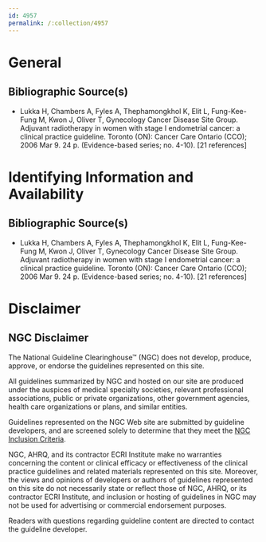 ```yaml
---
id: 4957
permalink: /:collection/4957
---
```


# General

## Bibliographic Source(s)

- Lukka H, Chambers A, Fyles A, Thephamongkhol K, Elit L, Fung-Kee-Fung M, Kwon J, Oliver T, Gynecology Cancer Disease Site Group. Adjuvant radiotherapy in women with stage I endometrial cancer: a clinical practice guideline. Toronto (ON): Cancer Care Ontario (CCO); 2006 Mar 9. 24 p. (Evidence-based series; no. 4-10). [21 references]

# Identifying Information and Availability

## Bibliographic Source(s)

- Lukka H, Chambers A, Fyles A, Thephamongkhol K, Elit L, Fung-Kee-Fung M, Kwon J, Oliver T, Gynecology Cancer Disease Site Group. Adjuvant radiotherapy in women with stage I endometrial cancer: a clinical practice guideline. Toronto (ON): Cancer Care Ontario (CCO); 2006 Mar 9. 24 p. (Evidence-based series; no. 4-10). [21 references]

# Disclaimer

## NGC Disclaimer

The National Guideline Clearinghouse™ (NGC) does not develop, produce, approve, or endorse the guidelines represented on this site.

All guidelines summarized by NGC and hosted on our site are produced under the auspices of medical specialty societies, relevant professional associations, public or private organizations, other government agencies, health care organizations or plans, and similar entities.

Guidelines represented on the NGC Web site are submitted by guideline developers, and are screened solely to determine that they meet the [NGC Inclusion Criteria](/help-and-about/summaries/inclusion-criteria).

NGC, AHRQ, and its contractor ECRI Institute make no warranties concerning the content or clinical efficacy or effectiveness of the clinical practice guidelines and related materials represented on this site. Moreover, the views and opinions of developers or authors of guidelines represented on this site do not necessarily state or reflect those of NGC, AHRQ, or its contractor ECRI Institute, and inclusion or hosting of guidelines in NGC may not be used for advertising or commercial endorsement purposes.

Readers with questions regarding guideline content are directed to contact the guideline developer.

